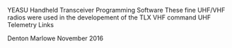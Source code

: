 YEASU Handheld Transceiver Programming Software
These fine UHF/VHF radios were used in the developement
of the TLX VHF command UHF Telemetry Links

Denton Marlowe
November 2016